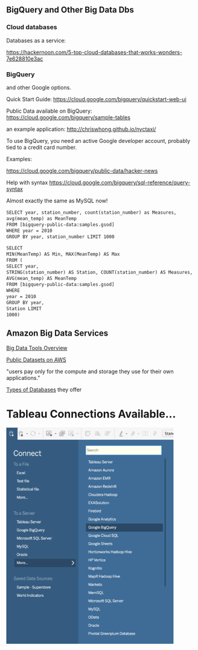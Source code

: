 ## BigQuery and Other Big Data Dbs


### Cloud databases

Databases as a service:

https://hackernoon.com/5-top-cloud-databases-that-works-wonders-7e628810e3ac


### BigQuery

and other Google options.


Quick Start Guide: https://cloud.google.com/bigquery/quickstart-web-ui

 Public Data available on BigQuery: https://cloud.google.com/bigquery/sample-tables

  an example application: http://chriswhong.github.io/nyctaxi/


To use BigQuery, you need an active Google developer account, probably tied to a credit card number.

Examples:

https://cloud.google.com/bigquery/public-data/hacker-news

Help with syntax https://cloud.google.com/bigquery/sql-reference/query-syntax

Almost exactly the same as MySQL now!

````
SELECT year, station_number, count(station_number) as Measures, avg(mean_temp) as MeanTemp
FROM [bigquery-public-data:samples.gsod]
WHERE year = 2010
GROUP BY year, station_number LIMIT 1000
````

````
SELECT
MIN(MeanTemp) AS Min, MAX(MeanTemp) AS Max
FROM (
SELECT year,
STRING(station_number) AS Station, COUNT(station_number) AS Measures, AVG(mean_temp) AS MeanTemp
FROM [bigquery-public-data:samples.gsod]
WHERE
year = 2010
GROUP BY year,
Station LIMIT
1000)
````

## Amazon Big Data Services

[Big Data Tools Overview](https://aws.amazon.com/big-data/)

[Public Datasets on AWS](https://aws.amazon.com/public-datasets/)

"users pay only for the compute and storage they use for their own applications."

[Types of Databases](https://aws.amazon.com/products/databases/) they offer




# Tableau Connections Available...

<img src="assets/BigQueryEtc-3a8c6.png">

